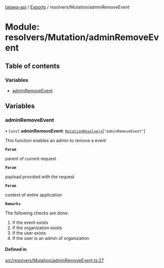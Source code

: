 [talawa-api](../README.md) / [Exports](../modules.md) / resolvers/Mutation/adminRemoveEvent

# Module: resolvers/Mutation/adminRemoveEvent

## Table of contents

### Variables

- [adminRemoveEvent](resolvers_Mutation_adminRemoveEvent.md#adminremoveevent)

## Variables

### adminRemoveEvent

• `Const` **adminRemoveEvent**: [`MutationResolvers`](types_generatedGraphQLTypes.md#mutationresolvers)[``"adminRemoveEvent"``]

This function enables an admin to remove a event

**`Param`**

parent of current request

**`Param`**

payload provided with the request

**`Param`**

context of entire application

**`Remarks`**

The following checks are done:
1. If the event exists
2. If the organization exists
3. If the user exists
4. If the user is an admin of organization

#### Defined in

[src/resolvers/Mutation/adminRemoveEvent.ts:27](https://github.com/PalisadoesFoundation/talawa-api/blob/66970ab/src/resolvers/Mutation/adminRemoveEvent.ts#L27)
